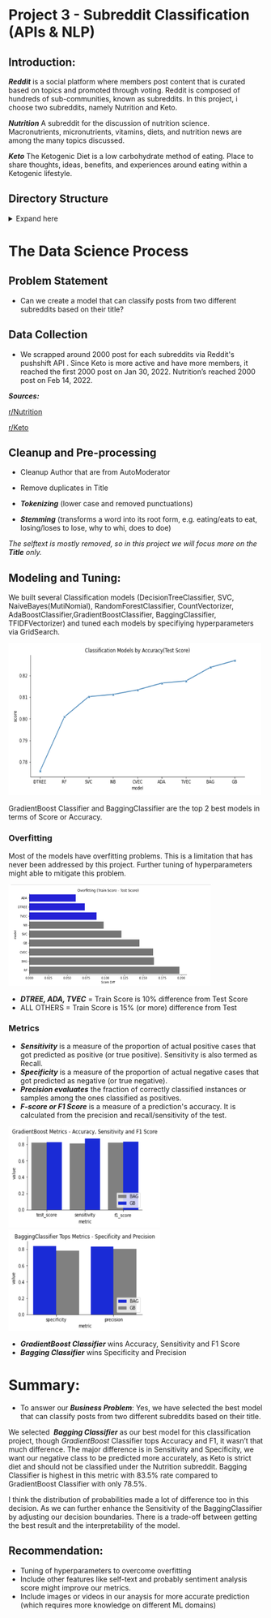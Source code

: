 # Project 3 - Subreddit Classification (APIs & NLP)


## Introduction:

***Reddit*** is a social platform where members post content that is curated based on topics and promoted through voting.
Reddit is composed of hundreds of sub-communities, known as subreddits. In this project, i choose two subreddits, namely Nutrition and Keto.

***Nutrition*** A subreddit for the discussion of nutrition science.  Macronutrients, micronutrients, vitamins, diets, and nutrition news are among the many topics discussed. 

***Keto*** The Ketogenic Diet is a low carbohydrate method of eating. Place to share thoughts, ideas, benefits, and experiences around eating within a Ketogenic lifestyle. 

## Directory Structure
<details>
  <summary>Expand here</summary>

```
Project 3 - Subreddit Classification (APIs and NLP)
|__ codes
|   |__ 01_Data_Prep_reddit-via-pushShift.ipynb   
|   |__ 02_EDA_Subreddits-NutriKeto.ipynb   
|   |__ 03_Model_Tuning.ipynb
|   |__ cv_analyse.py
|__ datasets
|   |__ subr_nutrition.csv      
|   |__ subr_keto.csv        
|   |__ combined_subr.csv        
|__ image
|   |__ man.jpg
|   |__ metric1.png
|   |__ metric2.png
|   |__ metrics_score.png    
|   |__ Overfitting.png
|__ presentation
|   |__ NLP_Classification_NutriKeto.pdf  
|__ README.md
|__ Requirement.txt
```
</details>

# The Data Science Process

## Problem Statement
- Can we create a model that can classify posts from two different subreddits based on their title?


## Data Collection

- We scrapped around 2000 post for each subreddits via Reddit's pushshift API . Since Keto is more active and have more members, it reached the first 2000 post on Jan 30, 2022. Nutrition’s reached 2000 post on Feb 14, 2022.

***Sources:***

[r/Nutrition](https://www.reddit.com/r/nutrition.json)
        
[r/Keto](https://www.reddit.com/r/keto.json)


## Cleanup and Pre-processing 
        
- Cleanup Author that are from AutoModerator 
- Remove duplicates in Title
        
- ***Tokenizing*** (lower case and removed punctuations) 
- ***Stemming*** (transforms a word into its root form, e.g. eating/eats to eat, losing/loses to lose, why to whi, does to doe)

*The selftext is mostly removed, so in this project we will focus more on the ***Title*** only.*


## Modeling and Tuning:
We built several Classification models (DecisionTreeClassifier, SVC, NaiveBayes(MutiNomial), RandomForestClassifier, CountVectorizer, AdaBoostClassifier,GradientBoostClassifier,  BaggingClassifier, TFIDFVectorizer) and tuned each models by specifiying hyperparameters via GridSearch.

<img  src="image/accuracy.png" width=500 height=300/>



GradientBoost Classifier and BaggingClassifier are the top 2 best models in terms of Score or Accuracy.


### Overfitting

Most of the models have overfitting problems. This is a limitation that has never been addressed by this project. Further tuning of hyperparameters might able to mitigate this problem.


<img  src="image/Overfitting.png" width=400 height=200/>


- ***DTREE, ADA, TVEC*** = Train Score is 10% difference from Test Score
- ALL OTHERS = Train Score is 15% (or more) difference from Test


### Metrics

- ***Sensitivity*** is a measure of the proportion of actual positive cases that got predicted as positive (or true positive). Sensitivity is also termed as Recall.
- ***Specificity*** is a measure of the proportion of actual negative cases that got predicted as negative (or true negative).
- ***Precision evaluates*** the fraction of correctly classified instances or samples among the ones classified as positives.
- ***F-score or F1 Score*** is a measure of a prediction's accuracy. It is calculated from the precision and recall/sensitivity of the test.


<img  src="image/Metric1.png" width=300 height=200/>
<img  src="image/Metric2.png" width=300 height=200/>


- ***GradientBoost Classifier*** wins Accuracy, Sensitivity and F1 Score
- ***Bagging Classifier*** wins Specificity and Precision



# Summary:
- To answer our ***Business Problem***: Yes, we have selected the best model that can classify posts from two different subreddits based on their title.

We selected  ***Bagging Classifier*** as our best  model for this classification project, though *GradientBoost* Classifier tops Accuracy and F1, it wasn’t that much difference. The major difference is in Sensitivity and Specificity, we want our negative class to be predicted more accurately, as Keto is strict diet and should not be classified under the Nutrition subreddit. Bagging Classifier is highest in this metric with 83.5% rate compared to GradientBoost Classifier with only 78.5%.

I think the distribution of probabilities made a lot of difference too in this decision. As we can further enhance the Sensitivity of the BaggingClassifier by adjusting our decision boundaries. There is a trade-off between getting the best result and the interpretability of the model.


## Recommendation:
- Tuning of hyperparameters to overcome overfitting
- Include other features like self-text and probably sentiment analysis score might improve our metrics.
- Include images or videos in our anaysis for more accurate prediction (which requires more knowledge on different ML domains)


